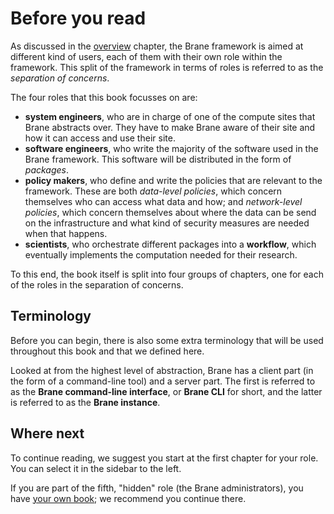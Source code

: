 # Before you read
As discussed in the [overview](./overview.md) chapter, the Brane framework is aimed at different kind of users, each of them with their own role within the framework. This split of the framework in terms of roles is referred to as the _separation of concerns_.

The four roles that this book focusses on are:
- **system engineers**, who are in charge of one of the compute sites that Brane abstracts over. They have to make Brane aware of their site and how it can access and use their site.
- **software engineers**, who write the majority of the software used in the Brane framework. This software will be distributed in the form of _packages_.
- **policy makers**, who define and write the policies that are relevant to the framework. These are both _data-level policies_, which concern themselves who can access what data and how; and _network-level policies_, which concern themselves about where the data can be send on the infrastructure and what kind of security measures are needed when that happens.
- **scientists**, who orchestrate different packages into a **workflow**, which eventually implements the computation needed for their research.

To this end, the book itself is split into four groups of chapters, one for each of the roles in the separation of concerns.


## Terminology
Before you can begin, there is also some extra terminology that will be used throughout this book and that we defined here.

Looked at from the highest level of abstraction, Brane has a client part (in the form of a command-line tool) and a server part. The first is referred to as the **Brane command-line interface**, or **Brane CLI** for short, and the latter is referred to as the **Brane instance**.


## Where next
To continue reading, we suggest you start at the first chapter for your role. You can select it in the sidebar to the left.

If you are part of the fifth, "hidden" role (the Brane administrators), you have [your own book](http://server.timinc.nl/brane_admin); we recommend you continue there.
